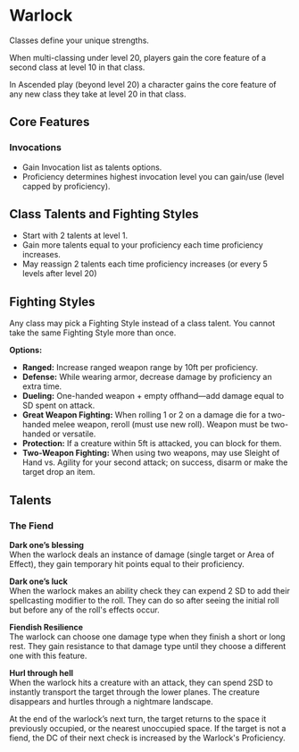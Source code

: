 # Warlock

Classes define your unique strengths.

When multi-classing under level 20, players gain the core feature of a second class at level 10 in that class.

In Ascended play (beyond level 20) a character gains the core feature of any new class they take at level 20 in that class.

## Core Features

### Invocations

- Gain Invocation list as talents options.
- Proficiency determines highest invocation level you can gain/use (level capped by proficiency).


## Class Talents and Fighting Styles

- Start with 2 talents at level 1.
- Gain more talents equal to your proficiency each time proficiency increases.
- May reassign 2 talents each time proficiency increases (or every 5 levels after level 20)

## Fighting Styles

Any class may pick a Fighting Style instead of a class talent. You cannot take the same Fighting Style more than once.

**Options:**

- **Ranged:** Increase ranged weapon range by 10ft per proficiency.
- **Defense:** While wearing armor, decrease damage by proficiency an extra time.
- **Dueling:** One-handed weapon + empty offhand—add damage equal to SD spent on attack.
- **Great Weapon Fighting:** When rolling 1 or 2 on a damage die for a two-handed melee weapon, reroll (must use new roll). Weapon must be two-handed or versatile.
- **Protection:** If a creature within 5ft is attacked, you can block for them.
- **Two-Weapon Fighting:** When using two weapons, may use Sleight of Hand vs. Agility for your second attack; on success, disarm or make the target drop an item.

## Talents 

### The Fiend

**Dark one’s blessing**  
When the warlock deals an instance of damage (single target or Area of Effect), they gain temporary hit points equal to their proficiency.

**Dark one’s luck**  
When the warlock makes an ability check they can expend 2 SD to add their spellcasting modifier to the roll. They can do so after seeing the initial roll but before any of the roll's effects occur.

**Fiendish Resilience**  
The warlock can choose one damage type when they finish a short or long rest. They gain resistance to that damage type until they choose a different one with this feature.

**Hurl through hell**  
When the warlock hits a creature with an attack, they can spend 2SD to instantly transport the target through the lower planes. The creature disappears and hurtles through a nightmare landscape.

At the end of the warlock’s next turn, the target returns to the space it previously occupied, or the nearest unoccupied space. If the target is not a fiend, the DC of their next check is increased by the Warlock's Proficiency.
